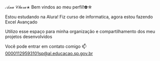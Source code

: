 𝒜𝓃𝒶 𝒞𝓁𝒶𝓇𝒶✭
Bem vindos ao meu perfil!✿☆

Estou estudando na Alura!
Fiz curso de informatica, agora estou fazendo Excel Avançado

Utilizo esse espaço para minha organização e compartilhamento dos meu projetos desenvolvidos

Você pode entrar em contato comigo 📫
00001129593101sp@al.educacao.sp.gov.br

